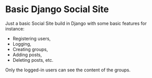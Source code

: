 # Basic Django Social Site

Just a basic Social Site build in Django with some basic features for instance:
- Registering users, 
- Logging,
- Creating groups,
- Adding posts,
- Deleting posts, etc.

Only the logged-in users can see the content of the groups.